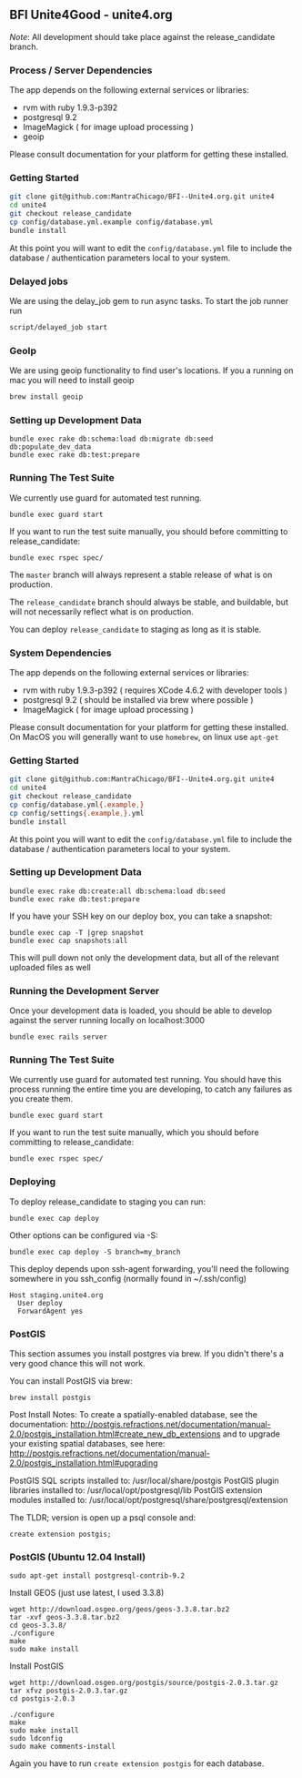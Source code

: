 ## BFI Unite4Good - unite4.org

*Note*: All development should take place against the release_candidate
branch. 

### Process / Server Dependencies

The app depends on the following external services or libraries:
  - rvm with ruby 1.9.3-p392
  - postgresql 9.2
  - ImageMagick ( for image upload processing )
  - geoip

Please consult documentation for your platform for getting these
installed.

### Getting Started

```bash
git clone git@github.com:MantraChicago/BFI--Unite4.org.git unite4
cd unite4
git checkout release_candidate
cp config/database.yml.example config/database.yml
bundle install
```

At this point you will want to edit the `config/database.yml` file to
include the database / authentication parameters local to your system.

### Delayed jobs
We are using the delay_job gem to run async tasks.
To start the job runner run
```bash
script/delayed_job start
```

### GeoIp
We are using geoip functionality to find user's locations.
If you a running on mac you will need to install geoip
```bash
brew install geoip
```

### Setting up Development Data

```
bundle exec rake db:schema:load db:migrate db:seed db:populate_dev_data
bundle exec rake db:test:prepare
```

### Running The Test Suite

We currently use guard for automated test running. 

```
bundle exec guard start
```

If you want to run the test suite manually, you should before committing
to release_candidate:

```
bundle exec rspec spec/
```

The `master` branch will always represent a stable release of what is on
production.

The `release_candidate` branch should always be stable, and buildable,
but will not necessarily reflect what is on production. 

You can deploy `release_candidate` to staging as long as it is stable.

### System Dependencies

The app depends on the following external services or libraries:
  - rvm with ruby 1.9.3-p392 ( requires XCode 4.6.2 with developer tools )
  - postgresql 9.2 ( should be installed via brew where possible )
  - ImageMagick ( for image upload processing )

Please consult documentation for your platform for getting these
installed.  On MacOS you will generally want to use `homebrew`, on 
linux use `apt-get` 

### Getting Started

```bash
git clone git@github.com:MantraChicago/BFI--Unite4.org.git unite4
cd unite4
git checkout release_candidate
cp config/database.yml{.example,}
cp config/settings{.example,}.yml
bundle install
```

At this point you will want to edit the `config/database.yml` file to
include the database / authentication parameters local to your system.

### Setting up Development Data


```
bundle exec rake db:create:all db:schema:load db:seed
bundle exec rake db:test:prepare
```

If you have your SSH key on our deploy box, you can take a snapshot:

```
bundle exec cap -T |grep snapshot
bundle exec cap snapshots:all
```

This will pull down not only the development data, but all of the
relevant uploaded files as well

### Running the Development Server

Once your development data is loaded, you should be able to develop
against the server running locally on localhost:3000

```
bundle exec rails server
```

### Running The Test Suite

We currently use guard for automated test running. You should have this
process running the entire time you are developing, to catch any
failures as you create them.

```
bundle exec guard start
```

If you want to run the test suite manually, which you should before committing
to release_candidate:

```
bundle exec rspec spec/
```

### Deploying

To deploy release_candidate to staging you can run:

```
bundle exec cap deploy
```

Other options can be configured via -S:

```
bundle exec cap deploy -S branch=my_branch
```

This deploy depends upon ssh-agent forwarding, you'll need the following somewhere in you ssh_config (normally found in ~/.ssh/config)

```
Host staging.unite4.org
  User deploy
  ForwardAgent yes
```

### PostGIS

This section assumes you install postgres via brew.  If you didn't there's a very good chance this will not work.

You can install PostGIS via brew:

```
brew install postgis
```

Post Install Notes:
To create a spatially-enabled database, see the documentation:
http://postgis.refractions.net/documentation/manual-2.0/postgis_installation.html#create_new_db_extensions
and to upgrade your existing spatial databases, see here:
http://postgis.refractions.net/documentation/manual-2.0/postgis_installation.html#upgrading

PostGIS SQL scripts installed to:
  /usr/local/share/postgis
PostGIS plugin libraries installed to:
  /usr/local/opt/postgresql/lib
PostGIS extension modules installed to:
  /usr/local/opt/postgresql/share/postgresql/extension

The TLDR; version is open up a psql console and:

```
create extension postgis;
```

### PostGIS (Ubuntu 12.04 Install)


```
sudo apt-get install postgresql-contrib-9.2
```

Install GEOS (just use latest, I used 3.3.8)

```
wget http://download.osgeo.org/geos/geos-3.3.8.tar.bz2
tar -xvf geos-3.3.8.tar.bz2
cd geos-3.3.8/
./configure
make
sudo make install
```

Install PostGIS

```
wget http://download.osgeo.org/postgis/source/postgis-2.0.3.tar.gz
tar xfvz postgis-2.0.3.tar.gz
cd postgis-2.0.3

./configure
make
sudo make install
sudo ldconfig
sudo make comments-install
```

Again you have to run `create extension postgis` for each database.
